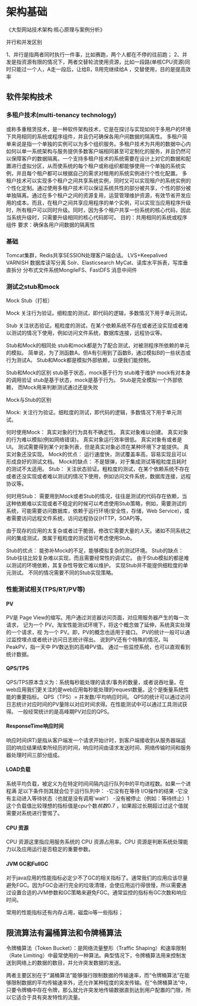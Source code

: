 # 架构基础
<!-- @author DHJT 2020-05-14 -->
《大型网站技术架构:核心原理与案例分析》

并行和并发区别

1、并行是指两者同时执行一件事，比如赛跑，两个人都在不停的往前跑；
2、并发是指资源有限的情况下，两者交替轮流使用资源，比如一段路(单核CPU资源)同时只能过一个人，A走一段后，让给B，B用完继续给A ，交替使用，目的是提高效率

## 软件架构技术

### 多租户技术(multi-tenancy technology)
或称多重租赁技术，是一种软件架构技术，它是在探讨与实现如何于多用户的环境下共用相同的系统或程序组件，并且仍可确保各用户间数据的隔离性。
多租户简单来说是指一个单独的实例可以为多个组织服务。多租户技术为共用的数据中心内如何以单一系统架构与服务提供多数客户端相同甚至可定制化的服务，并且仍然可以保障客户的数据隔离。一个支持多租户技术的系统需要在设计上对它的数据和配置进行虚拟分区，从而使系统的每个租户或称组织都能够使用一个单独的系统实例，并且每个租户都可以根据自己的需求对租用的系统实例进行个性化配置。
多租户技术可以实现多个租户之间共享系统实例，同时又可以实现租户的系统实例的个性化定制。通过使用多租户技术可以保证系统共性的部分被共享，个性的部分被单独隔离。通过在多个租户之间的资源复用，运营管理维护资源，有效节省开发应用的成本。而且，在租户之间共享应用程序的单个实例，可以实现当应用程序升级时，所有租户可以同时升级。同时，因为多个租户共享一份系统的核心代码，因此当系统升级时，只需要升级相同的核心代码即可。
目的：共用相同的系统或程序组件
要求：确保各用户间数据的隔离性

### 基础
Tomcat集群，Redis共享SESSION处理客户端会话。
LVS+Keepalived
VARNISH
数据库读写分离
Solr、Elasticsearch
MyCat、读库水平拆表，写库垂直拆分
分布式文件系统MongileFS、FastDFS
消息中间件

### 测试之stub和mock
Mock Stub（打桩）

Mock
关注行为验证。细粒度的测试，即代码的逻辑，多数情况下用于单元测试。

Stub
关注状态验证。粗粒度的测试，在某个依赖系统不存在或者还没实现或者难以测试的情况下使用，例如访问文件系统，数据库连接，远程协议等。

Stub和Mock的相同处
stub和mock都是为了配合测试，对被测程序所依赖的单元的模拟。
简单说，为了测函数A，但A有引用到了函数B，通过模拟B的一些状态或行为测试A。
Stub和Mock都是模拟外部依赖，以便我们能控制。

Stub和Mock的区别
stub基于状态，mock基于行为
stub难于维护
mock有对本身的调用验证
stub是基于状态，mock是基于行为。
Stub是完全模拟一个外部依赖， 而Mock用来判断测试通过还是失败

Mock与Stub的区别

Mock:
关注行为验证。细粒度的测试，即代码的逻辑，多数情况下用于单元测试。

何时使用Mock：
真实对象的行为具有不确定性。
真实对象难以创建。
真实对象的行为难以模拟(例如网络错误)。
真实对象运行效率很低。
真实对象有或者是UI。
测试需要得到某个对象列表，但是真实对象必须在某种环境下才能提供。
真实对象还没实现。
Mock的优点：
运行速度快，测试覆盖率高，容易实现且可以形成良好的测试文档。
Mock的缺点：
不是银弹，对于集成测试等粗粒度且耗时的测试不太适用。
Stub：
关注状态验证。粗粒度的测试，在某个依赖系统不存在或者还没实现或者难以测试的情况下使用，例如访问文件系统，数据库连接，远程协议等。

何时用Stub：
需要用到Mock或者Stub的情况，往往是测试的代码存在依赖，当这种依赖难以实现或者不稳定的时候可以考虑使用Stub策略，例如，需要测试的系统，可能需要访问数据库，依赖于运行环境(安全性，存储，Web Service)，或者需要访问远程文件系统，访问远程协议(HTTP，SOAP)等。

由于现存的应用的太复杂或者过于脆弱，修改它需要大量的人天。诸如不同系统之间的集成测试，类属于粗粒度的测试皆可考虑使用Stub。

Stub的优点：
能弥补Mock的不足，能够模拟复杂的测试环境。
Stub的缺点：
Stub往往比较复杂难以实现，而且需要经常性的调试它。
由于Stub模拟的都是难以测试的环境依赖，其复杂性导致它难以维护。
实现Stub并不能提供细粒度的单元测试。
不同的情况需要不同的Stub实现策略。

### 性能测试相关(TPS/RT/PV等)
#### PV
PV是 Page View的缩写。用户通过浏览器访问页面，对应用服务器产生的每一次请求，
记为一个 PV。淘宝性能测试环境下，将这个概念做了延伸，系统真实处理的一个请求，视
为一个 PV。即，PV的概念也适用于接口。
PV的统计一般可以通过监控埋点或者统计访问日志统计得出。
说到PV还有个特殊的情况，叫PeakPV，指一天中 PV数达到的高峰PV值。
通过一些监控系统，也可以直观看到统计数据。

#### QPS/TPS
QPS/TPS原本含义为：系统每秒能处理的请求/事务的数量，或者说吞吐量。在web应用我们更关注的是web应用每秒能处理的request数量。这个是衡量系统性能的重要指标。
QPS（TPS）= 并发数/平均响应时间。
QPS的统计可以通过访问日志统计对应时间的PV量除以对应时间求得。在性能测试中可以通过工具测试获得。
一般经常统计的是高峰期PV对应的QPS。


#### ResponseTime响应时间
响应时间(RT)是指从客户端发一个请求开始计时，到客户端接收到从服务器端返回的响应结果结束所经历的时间，响应时间由请求发送时间、网络传输时间和服务器处理时间三部分组成。


#### LOAD负载
系统平均负载，被定义为在特定时间间隔内运行队列中的平均进程数。如果一个进程满
足以下条件则其就会位于运行队列中：
-它没有在等待 I/O操作的结果
-它没有主动进入等待状态（也就是没有调用'wait'）
-没有被停止（例如：等待终止）1
这个负载值比较理想的指标值是cpu个数*核数*0.7 ，如果超过长期超过过这个值就需要对系统进行警惕了。


#### CPU 资源
CPU 资源这里指应用服务系统的 CPU 资源占用率。CPU 资源是判断系统处理能力以及应用运行是否稳定的重要参数。


#### JVM GC和FullGC
对于java应用的性能指标必定少不了GC的相关指标了。通常我们的应用应该尽量避免FGC。因为FGC会进行完全的垃圾清理，会使应用运行得很慢，所以需要通过设置合适的JVM参数和GC策略来避免FGC。通常监控的指标有GC次数和响应时间。

常用的性能指标还有内存占用，磁盘io等一些指标；

## 限流算法有漏桶算法和令牌桶算法
令牌桶算法（Token Bucket）：是网络流量整形（Traffic Shaping）和速率限制（Rate Limiting）中最常使用的一种算法。典型情况下，令牌桶算法用来控制发送到网络上的数据的数目，并允许突发数据的发送。

两者主要区别在于“漏桶算法”能够强行限制数据的传输速率，而“令牌桶算法”在能够限制数据的平均传输速率外，还允许某种程度的突发传输。在“令牌桶算法”中，只要令牌桶中存在令牌，那么就允许突发地传输数据直到达到用户配置的门限，所以它适合于具有突发特性的流量。